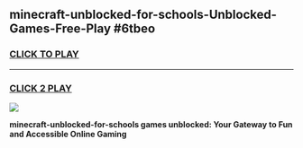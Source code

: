 
## minecraft-unblocked-for-schools-Unblocked-Games-Free-Play #6tbeo
<h3>
<a href="https://us.freeplayer.one?title=minecraft-unblocked-for-schools&ref=9M">CLICK TO PLAY</a></h3>
<hr>

<h3>
<a href="https://us.freeplayer.one?title=minecraft-unblocked-for-schools&ref=9M">CLICK 2 PLAY</a>
  
</h3>

<a href="https://us.freeplayer.one?title=minecraft-unblocked-for-schools&ref=9M"><img src="https://clearcache.store/games.png"></a>


**minecraft-unblocked-for-schools games unblocked: Your Gateway to Fun and Accessible Online Gaming**
